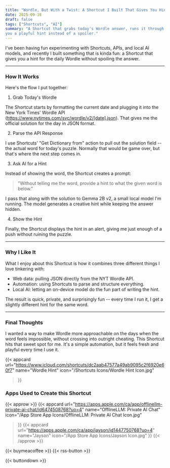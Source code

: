 ```yaml
---
title: "Wordle, But With a Twist: A Shortcut I Built That Gives You Hints"
date: 2025-09-18
draft: false
tags: ["Shortcuts", "AI"]
summary: "A Shortcut that grabs today's Wordle answer, runs it through a local AI, and gives 
you a playful hint instead of a spoiler."
---
```


I've been having fun experimenting with Shortcuts, APIs, and local AI models, and recently 
I built something that is kinda fun: a Shortcut that gives you a hint for the daily Wordle without 
spoiling the answer.

____

### How It Works

Here's the flow I put together:

1. Grab Today's Wordle

The Shortcut starts by formatting the current date and plugging it into the New York Times' 
Wordle API (https://www.nytimes.com/svc/wordle/v2/[date].json). That gives me the official 
solution for the day in JSON format.

2. Parse the API Response

I use Shortcuts' "Get Dictionary from" action to pull out the solution field -- the actual 
word for today's puzzle. Normally that would be game over, but that's where the next step 
comes in.

3. Ask AI for a Hint

Instead of showing the word, the Shortcut creates a prompt:

> "Without telling me the word, provide a hint to what the given word is below."

I pass that along with the solution to Gemma 2B v2, a small local model I'm running. The 
model generates a creative hint while keeping the answer hidden.

4. Show the Hint

Finally, the Shortcut displays the hint in an alert, giving me just enough of a push without 
ruining the puzzle.

____

### Why I Like It

What I enjoy about this Shortcut is how it combines three different things I love tinkering 
with:

- Web data: pulling JSON directly from the NYT Wordle API.
- Automation: using Shortcuts to parse and structure everything.
- Local AI: letting an on-device model do the fun part of writing the hint.

The result is quick, private, and surprisingly fun -- every time I run it, I get a slightly 
different hint for the same word.

____

### Final Thoughts

I wanted a way to make Wordle more approachable on the days when the word feels impossible, 
without crossing into outright cheating. This Shortcut hits that sweet spot for me. It's a 
simple automation, but it feels fresh and playful every time I use it.


{{< appcard 
    url="https://www.icloud.com/shortcuts/dc2aab47577a49ab9095c2f6920e60f7" 
    name="Wordle Hint" 
    icon="/Shortcuts Icons/Wordle Hint Icon.jpg" 
>}}

### Apps Used to Create this Shortcut

{{< approw >}}
{{< appcard 
    url="https://apps.apple.com/ca/app/offlinellm-private-ai-chat/id6474508768?uo=4" 
    name="OfflineLLM: Private AI Chat" 
    icon="/App Store App Icons/OfflineLLM: Private AI Chat Icon.jpg" 
>}}
{{< appcard 
    url="https://apps.apple.com/ca/app/jayson/id1447750768?uo=4" 
    name="Jayson" 
    icon="/App Store App Icons/Jayson Icon.jpg" 
>}}
{{< /approw >}}

{{< buymeacoffee >}}
{{< rss-button >}}

{{< buttondown >}}